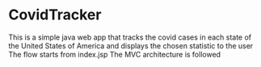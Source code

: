 # CovidTracker
This is a simple java web app that tracks the covid cases in each state of the United States of America and displays the chosen statistic to the user
The flow starts from index.jsp
The MVC architecture is followed
